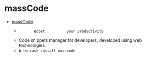 # massCode
- [massCode](https://masscode.io/)
  -            Boost          your productivity        
  - Code snippets manager for developers, developed using web technologies.
  - `brew cask install masscode`
